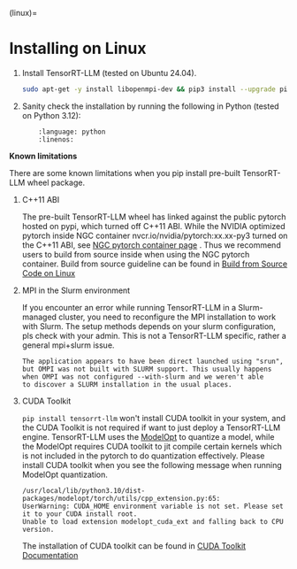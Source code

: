 (linux)=

# Installing on Linux

1. Install TensorRT-LLM (tested on Ubuntu 24.04).

    ```bash
    sudo apt-get -y install libopenmpi-dev && pip3 install --upgrade pip setuptools<77.0.1 && pip3 install tensorrt_llm --extra-index-url https://pypi.nvidia.com
    ```

2. Sanity check the installation by running the following in Python (tested on Python 3.12):

    ```{literalinclude} ../../../examples/llm-api/quickstart_example.py
        :language: python
        :linenos:
    ```

**Known limitations**

There are some known limitations when you pip install pre-built TensorRT-LLM wheel package.

1. C++11 ABI

    The pre-built TensorRT-LLM wheel has linked against the public pytorch hosted on pypi, which turned off C++11 ABI.
    While the NVIDIA optimized pytorch inside NGC container nvcr.io/nvidia/pytorch:xx.xx-py3 turned on the C++11 ABI,
    see [NGC pytorch container page](https://catalog.ngc.nvidia.com/orgs/nvidia/containers/pytorch) .
    Thus we recommend users to build from source inside when using the NGC pytorch container. Build from source guideline can be found in
    [Build from Source Code on Linux](https://nvidia.github.io/TensorRT-LLM/installation/build-from-source-linux.html)

2. MPI in the Slurm environment

    If you encounter an error while running TensorRT-LLM in a Slurm-managed cluster, you need to reconfigure the MPI installation to work with Slurm.
    The setup methods depends on your slurm configuration, pls check with your admin. This is not a TensorRT-LLM specific, rather a general mpi+slurm issue.
    ```
    The application appears to have been direct launched using "srun",
    but OMPI was not built with SLURM support. This usually happens
    when OMPI was not configured --with-slurm and we weren't able
    to discover a SLURM installation in the usual places.
    ```

3. CUDA Toolkit

    `pip install tensorrt-llm` won't install CUDA toolkit in your system, and the CUDA Toolkit is not required if want to just deploy a TensorRT-LLM engine.
    TensorRT-LLM uses the [ModelOpt](https://nvidia.github.io/TensorRT-Model-Optimizer/) to quantize a model, while the ModelOpt requires CUDA toolkit to jit compile certain kernels which is not included in the pytorch to do quantization effectively.
    Please install CUDA toolkit when you see the following message when running ModelOpt quantization.

    ```
    /usr/local/lib/python3.10/dist-packages/modelopt/torch/utils/cpp_extension.py:65:
    UserWarning: CUDA_HOME environment variable is not set. Please set it to your CUDA install root.
    Unable to load extension modelopt_cuda_ext and falling back to CPU version.
    ```
    The installation of CUDA toolkit can be found in [CUDA Toolkit Documentation](https://docs.nvidia.com/cuda/)
